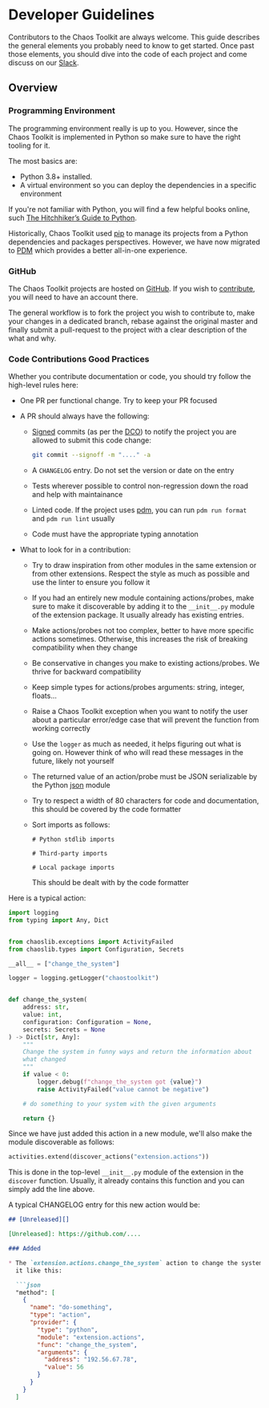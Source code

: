 # Developer Guidelines

Contributors to the Chaos Toolkit are always welcome. This guide describes the
general elements you probably need to know to get started. Once past those
elements, you should dive into the code of each project and come discuss
on our [Slack][slack].

[slack]: https://join.slack.com/t/chaostoolkit/shared_invite/zt-22c5isqi9-3YjYzucVTNFFVIG~Kzns8g

## Overview

### Programming Environment

The programming environment really is up to you. However, since the Chaos
Toolkit is implemented in Python so make sure to have the right tooling for it.

The most basics are:

* Python 3.8+ installed.
* A virtual environment so you can deploy the dependencies in a specific
  environment

If you're not familiar with Python, you will find a few helpful books online,
such [The Hitchhiker’s Guide to Python][hitchhiker].

[hitchhiker]: http://docs.python-guide.org/en/latest/

Historically, Chaos Toolkit used [pip][pip] to manage its projects from a Python
dependencies and packages perspectives. However, we have now migrated
to [PDM][pdm] which provides a better all-in-one experience.

[pip]: https://pip.pypa.io/en/stable/
[pdm]: https://pdm-project.org/en/latest/

### GitHub

The Chaos Toolkit projects are hosted on [GitHub][gh]. If you wish to
[contribute](../contributing.md), you will need to have an account there.

The general workflow is to fork the project you wish to contribute to, make your
changes in a dedicated branch, rebase against the original master and finally
submit a pull-request to the project with a clear description of the what and
why.

[gh]: https://github.com/chaostoolkit/

### Code Contributions Good Practices

Whether you contribute documentation or code, you should try follow the
high-level rules here:

* One PR per functional change. Try to keep your PR focused

* A PR should always have the following:
  * [Signed][signoff] commits (as per the [DCO][dco]) to notify the project you
    are allowed to submit this code change:

    ```bash
    git commit --signoff -m "...." -a
    ```

  * A `CHANGELOG` entry. Do not set the version or date on the entry
  * Tests wherever possible to control non-regression down the road and help
    with maintainance
  * Linted code. If the project uses [pdm][], you can run `pdm run format`
    and `pdm run lint` usually
  * Code must have the appropriate typing annotation

* What to look for in a contribution:
  * Try to draw inspiration from other modules in the same extension or from
    other extensions. Respect the style as much as possible and use the linter
    to ensure you follow it
  * If you had an entirely new module containing actions/probes, make sure
    to make it discoverable by adding it to the `__init__.py` module of the
    extension package. It usually already has existing entries.
  * Make actions/probes not too complex, better to have more specific actions
    sometimes. Otherwise, this increases the risk of breaking compatibility
    when they change
  * Be conservative in changes you make to existing actions/probes. We thrive
    for backward compatibility
  * Keep simple types for actions/probes arguments: string, integer, floats...
  * Raise a Chaos Toolkit exception when you want to notify the user about
    a particular error/edge case that will prevent the function from working
    correctly
  * Use the `logger` as much as needed, it helps figuring out what is going on.
    However think of who will read these messages in the future, likely not
    yourself
  * The returned value of an action/probe must be JSON serializable by the
    Python [json][] module
  * Try to respect a width of 80 characters for code and documentation, this
    should be covered by the code formatter
  * Sort imports as follows:

    ```text
    # Python stdlib imports

    # Third-party imports

    # Local package imports
    ```

    This should be dealt with by the code formatter


[signoff]: https://git-scm.com/docs/git-commit#Documentation/git-commit.txt---signoff
[dco]: https://developercertificate.org/
[json]: https://docs.python.org/3/library/json.html#module-json

Here is a typical action:

```python
import logging
from typing import Any, Dict


from chaoslib.exceptions import ActivityFailed
from chaoslib.types import Configuration, Secrets

__all__ = ["change_the_system"]

logger = logging.getLogger("chaostoolkit")


def change_the_system(
    address: str,
    value: int,
    configuration: Configuration = None,
    secrets: Secrets = None
) -> Dict[str, Any]:
    """
    Change the system in funny ways and return the information about
    what changed
    """
    if value < 0:
        logger.debug(f"change_the_system got {value}")
        raise ActivityFailed("value cannot be negative")

    # do something to your system with the given arguments

    return {}
```

Since we have just added this action in a new module, we'll also make the
module discoverable as follows:

```python
activities.extend(discover_actions("extension.actions"))
```

This is done in the top-level `__init__.py` module of the extension in the
`discover` function. Usually, it already contains this function and you can
simply add the line above.

A typical CHANGELOG entry for this new action would be:

```markdown
## [Unreleased][]

[Unreleased]: https://github.com/....

### Added

* The `extension.actions.change_the_system` action to change the system. Use
  it like this:

  ```json
  "method": [
    {
      "name": "do-something",
      "type": "action",
      "provider": {
        "type": "python",
        "module": "extension.actions",
        "func": "change_the_system",
        "arguments": {
          "address": "192.56.67.78",
          "value": 56
        }
      }
    }
  ]
  ```

```